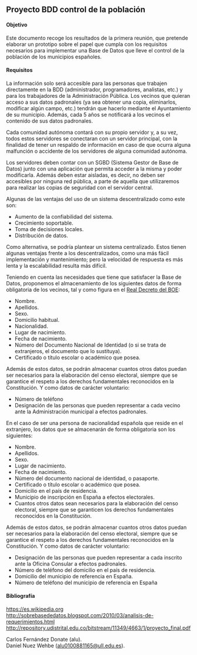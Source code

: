 ## Proyecto BDD control de la población

#### Objetivo

Este documento recoge los resultados de la primera reunión, que pretende elaborar un prototipo sobre el papel que cumpla con los requisitos necesarios para implementar una Base de Datos que lleve el control de la población de los municipios españoles.

#### Requisitos

La información solo será accesible para las personas que trabajen directamente en la BDD (administrador, programadores, analistas, etc.) y para los trabajadores de la Administración Pública. Los vecinos que quieran acceso a sus datos padronales (ya sea obtener una copia, eliminarlos, modificar algún campo, etc.) tendrán que hacerlo mediante el Ayuntamiento de su municipio. Además, cada 5 años se notificará a los vecinos el contenido de sus datos padronales.

Cada comunidad autónoma contará con su propio servidor y, a su vez, todos estos servidores se conectaran con un servidor principal, con la finalidad de tener un respaldo de información en caso de que ocurra alguna malfunción o accidente de los servidores de alguna comunidad autónoma.

Los servidores deben contar con un SGBD (Sistema Gestor de Base de Datos) junto con una aplicación que permita acceder a la misma y poder modificarla. Además deben estar aisladas, es decir, no deben ser accesibles por ninguna red pública, a parte de aquella que utilizaremos para realizar las copias de seguridad con el servidor central.

Algunas de las ventajas del uso de un sistema descentralizado como este son:

- Aumento de la confiabilidad del sistema.  
- Crecimiento soportable.  
- Toma de decisiones locales.  
- Distribución de datos.  

Como alternativa, se podría plantear un sistema centralizado. Estos tienen algunas ventajas frente a los descentralizados, como una más fácil implementación y mantenimiento; pero la velocidad de respuesta es más lenta y la escalabilidad resulta más difícil.

  
Teniendo en cuenta las necesidades que tiene que satisfacer la Base de Datos, proponemos el almacenamiento de los siguientes datos de forma obligatoria de los vecinos, tal y como figura en el [Real Decreto del BOE](https://www.boe.es/buscar/pdf/1986/BOE-A-1986-21944-consolidado.pdf):

- Nombre.
- Apellidos.
- Sexo.
- Domicilio habitual.
- Nacionalidad.
- Lugar de nacimiento.
- Fecha de nacimiento.
- Número del Documento Nacional de Identidad (o si se trata de extranjeros, el documento que lo sustituya).
- Certificado o título escolar o académico que posea.

Además de estos datos, se podrán almacenar cuantos otros datos puedan ser necesarios para la elaboración del censo electoral, siempre  que  se  garantice  el  respeto  a  los  derechos  fundamentales  reconocidos  en  la Constitución. Y como datos de carácter voluntario:

- Número de teléfono
- Designación  de  las  personas  que  pueden  representar  a  cada  vecino  ante  la Administración municipal a efectos padronales.

En el caso de ser una persona de nacionalidad española que reside en el extranjero, los datos que se almacenarán de forma obligatoria son los siguientes:

- Nombre.
- Apellidos.
- Sexo.
- Lugar de nacimiento.
- Fecha de nacimiento.
- Número del documento nacional de identidad, o pasaporte.
- Certificado o título escolar o académico que posea.
- Domicilio en el país de residencia.
- Municipio de inscripción en España a efectos electorales.
- Cuantos otros datos sean necesarios para la elaboración del censo electoral, siempre que se garanticen los derechos fundamentales reconocidos en la Constitución.

Además de estos datos, se podrán almacenar cuantos otros datos puedan ser necesarios para la elaboración del censo electoral, siempre  que  se  garantice  el  respeto  a  los  derechos  fundamentales  reconocidos  en  la Constitución. Y como datos de carácter voluntario:

- Designación de las personas que pueden representar a cada inscrito ante la Oficina Consular a efectos padronales.
- Número de teléfono del domicilio en el país de residencia.
- Domicilio del municipio de referencia en España.
- Número de teléfono del municipio de referencia en España
  
#### Bibliografía

<https://es.wikipedia.org>  
<http://sobrebasededatos.blogspot.com/2010/03/analisis-de-requerimientos.html>  
<http://repository.udistrital.edu.co/bitstream/11349/4663/1/proyecto_final.pdf>


Carlos Fernández Donate (alu).  
Daniel Nuez Wehbe (alu0100881165@ull.edu.es).



  
